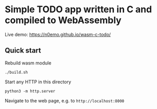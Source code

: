 # Simple TODO app written in C and compiled to WebAssembly

Live demo: https://n0emo.github.io/wasm-c-todo/

## Quick start

Rebuild wasm module

```console
./build.sh
```

Start any HTTP in this directory

```console
python3 -m http.server
```

Navigate to the web page, e.g. to `http://localhost:8000`

